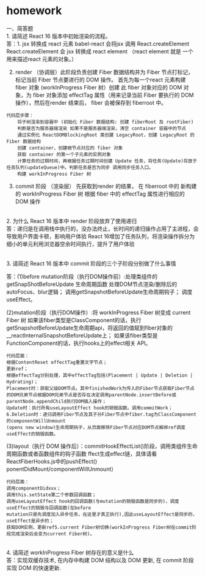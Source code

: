 # homework
一、简答题
<br/>1. 请简述 React 16 版本中初始渲染的流程。</br>
答：1. jsx 转换成 react 元素
            babel-react 会将jsx 调用 React.createElement
            React.createElement 会 jsx 转换成 react element （react element 就是 一个用来描述react 元素的对象。）

2. render （协调层）此阶段负责创建 Fiber 数据结构并为 Fiber 节点打标记，标记当前 Fiber 节点要进行的 DOM 操作。
首先为每一个react 元素构建 fiber 对象 (workInProgress Fiber 树）创建 此 fiber 对象对应的 DOM 对象，为 fiber 对象添加 effectTag 属性（用来记录当前 Fiber 要执行的 DOM 操作），然后在render 结束后， fiber 会被保存到 fiberroot 中。
```
代码层步骤：
    将子树渲染到容器中 (初始化 Fiber 数据结构: 创建 fiberRoot 及 rootFiber)
    判断是否为服务器端渲染 如果不是服务器端渲染，清空 container 容器中的节点
    通过实例化 ReactDOMBlockingRoot 类创建 LegacyRoot，创建 LegacyRoot 的 Fiber 数据结构
    创建 container，创建根节点对应的 fiber 对象
    获取 container 的第一个子元素的实例对象
    计算任务的过期时间，再根据任务过期时间创建 Update 任务，将任务(Update)存放于任务队列(updateQueue)中。判断任务是否为同步 调用同步任务入口。
    构建 workInProgress Fiber 树
```
3. commit 阶段 （渲染层）
先获取到render 的结果， 在 fiberroot 中的 新构建的 workInProgress Fiber 树
根据 fiber 中的 effectTag 属性进行相应的 DOM 操作


<br/>2. 为什么 React 16 版本中 render 阶段放弃了使用递归</br>
    答：递归是在调用栈中执行的，没办法终止，长时间的递归操作占用了主进程，会导致用户界面卡顿，影响用户体验
        React 16增加了任务队列，将渲染操作拆分为细小的单元利用浏览器空余时间执行，提升了用户体验


<br/>3. 请简述 React 16 版本中 commit 阶段的三个子阶段分别做了什么事情</br>

答：(1)before mutation阶段（执行DOM操作前）:处理类组件的getSnapShotBeforeUpdate 生命周期函数
处理DOM节点渲染/删除后的 autoFocus、blur逻辑；
调用getSnapshotBeforeUpdate生命周期钩子；
调度useEffect。

(2)mutation阶段（执行DOM操作）:将 workInProgress Fiber 树变成 current Fiber 树
如果该fiber类型是ClassComponent的话，执行getSnapshotBeforeUpdate生命周期api，将返回的值赋到fiber对象的__reactInternalSnapshotBeforeUpdate上；
如果该fiber类型是FunctionComponent的话，执行hooks上的effect相关 API。
```
代码层面：
根据ContentReset effectTag重置文字节点；
更新ref；
根据effectTag分别处理，其中effectTag包括(Placement | Update | Deletion | Hydrating)；
Placement时：获取父级DOM节点。其中finishedWork为传入的Fiber节点获取Fiber节点的DOM兄弟节点根据DOM兄弟节点是否存在决定调用parentNode.insertBefore或parentNode.appendChild执行DOM插入操作；
Update时：执行所有useLayoutEffect hook的销毁函数。调用commitWork；6.Deletion时：递归调用Fiber节点及其子孙Fiber节点中fiber.tag为ClassComponent的componentWillUnmount
(opens new window)生命周期钩子，从页面移除Fiber节点对应DOM节点解绑ref调度useEffect的销毁函数。
```

(3)layout（执行 DOM 操作后）：commitHookEffectList()阶段，调用类组件生命周期函数或者函数组件的钩子函数
ffect生成effect链，具体请看ReactFiberHooks.js中的pushEffect()
ponentDidMount/componentWillUnmount）

```
代码层面：
调用componentDidxxx；
调用this.setState第二个参数回调函数；
调用useLayoutEffect hook的回调函数(与mutation的销毁函数是同步的)，调度useEffect的销毁与回调函数(在before
mutation只是先调度加入异步任务，在这里才真正执行),因此useLayoutEffect是同步的，useEffect是异步的；
获取DOM实例，更新ref5.current Fiber树切换(workInProgress Fiber树在commit阶段完成渲染后会变为current Fiber树)。
```

<br/>4. 请简述 workInProgress Fiber 树存在的意义是什么</br>
答：实现双缓存技术, 在内存中构建 DOM 结构以及 DOM 更新, 在 commit 阶段实现 DOM 的快速更新.

